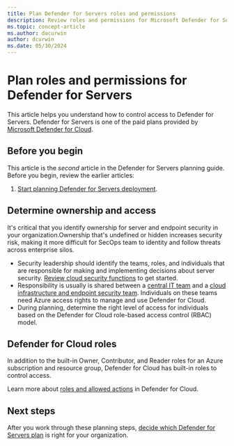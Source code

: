 ```yaml
---
title: Plan Defender for Servers roles and permissions 
description: Review roles and permissions for Microsoft Defender for Servers.
ms.topic: concept-article
ms.author: dacurwin
author: dcurwin
ms.date: 05/30/2024
---
```

# Plan roles and permissions for Defender for Servers

This article helps you understand how to control access to Defender for Servers. Defender for Servers is one of the paid plans provided by [Microsoft Defender for Cloud](defender-for-cloud-introduction.md).

## Before you begin

This article is the *second* article in the Defender for Servers planning guide. Before you begin, review the earlier articles:

1. [Start planning Defender for Servers deployment](plan-defender-for-servers.md).


## Determine ownership and access

It's critical that you identify ownership for server and endpoint security in your organization.Ownership that's undefined or hidden increases security risk, making it more difficult for SecOps team to identity and follow threats across enterprise silos.

- Security leadership should identify the teams, roles, and individuals that are responsible for making and implementing decisions about server security. [Review cloud security functions](/azure/cloud-adoption-framework/organize/cloud-security) to get started.
- Responsibility is usually is shared between a [central IT team](/azure/cloud-adoption-framework/organize/central-it) and a [cloud infrastructure and endpoint security team](/azure/cloud-adoption-framework/organize/cloud-security-infrastructure-endpoint). Individuals on these teams need Azure access rights to manage and use Defender for Cloud.
- During planning, determine the right level of access for individuals based on the Defender for Cloud role-based access control (RBAC) model.

## Defender for Cloud roles

In addition to the built-in Owner, Contributor, and Reader roles for an Azure subscription and resource group, Defender for Cloud has built-in roles to control access.

Learn more about [roles and allowed actions](permissions.md#roles-and-allowed-actions) in Defender for Cloud.

## Next steps

After you work through these planning steps, [decide which Defender for Servers plan](defender-for-servers-overview.md) is right for your organization.

